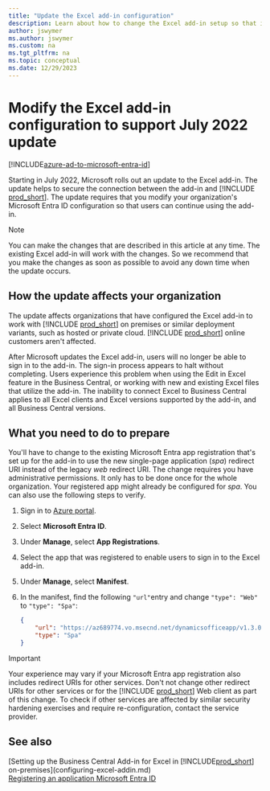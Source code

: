 ```yaml
---
title: "Update the Excel add-in configuration"
description: Learn about how to change the Excel add-in setup so that it works with the update in July 2022.
author: jswymer
ms.author: jswymer
ms.custom: na
ms.tgt_pltfrm: na
ms.topic: conceptual
ms.date: 12/29/2023
---
```

# Modify the Excel add-in configuration to support July 2022 update

[!INCLUDE[azure-ad-to-microsoft-entra-id](~/../shared-content/shared/azure-ad-to-microsoft-entra-id.md)]

Starting in July 2022, Microsoft rolls out an update to the Excel add-in. The update helps to secure the connection between the add-in and [!INCLUDE [prod_short](../developer/includes/prod_short.md)]. The update requires that you modify your organization's Microsoft Entra ID configuration so that users can continue using the add-in.

> [!NOTE]
> You can make the changes that are described in this article at any time. The existing Excel add-in will work with the changes. So we recommend that you make the changes as soon as possible to avoid any down time when the update occurs.

## How the update affects your organization

The update affects organizations that have configured the Excel add-in to work with [!INCLUDE [prod_short](../developer/includes/prod_short.md)] on premises or similar deployment variants, such as hosted or private cloud. [!INCLUDE [prod_short](../developer/includes/prod_short.md)] online customers aren't affected.

After Microsoft updates the Excel add-in, users will no longer be able to sign in to the add-in. The sign-in process appears to halt without completing. Users experience this problem when using the Edit in Excel feature in the Business Central, or working with new and existing Excel files that utilize the add-in. The inability to connect Excel to Business Central applies to all Excel clients and Excel versions supported by the add-in, and all Business Central versions.

## What you need to do to prepare

You'll have to change to the existing Microsoft Entra app registration that's set up for the add-in to use the new single-page application (*spa*) redirect URI instead of the legacy *web* redirect URI. The change requires you have administrative permissions. It only has to be done once for the whole organization. Your registered app might already be configured for *spa*. You can also use the following steps to verify.

1. Sign in to [Azure portal](https://portal.azure.com).
2. Select **Microsoft Entra ID**. 
3. Under **Manage**, select **App Registrations**.
4. Select the app that was registered to enable users to sign in to the Excel add-in. 
5. Under **Manage**, select **Manifest**.
6. In the manifest, find the following `"url"`entry and change `"type": "Web"` to `"type": "Spa"`:

    ```json  
    {
        "url": "https://az689774.vo.msecnd.net/dynamicsofficeapp/v1.3.0.0/*",
        "type": "Spa"
    }
    ```

> [!IMPORTANT]
> Your experience may vary if your Microsoft Entra app registration also includes redirect URIs for other services. Don't not change other redirect URIs for other services or for the [!INCLUDE [prod_short](../developer/includes/prod_short.md)] Web client as part of this change. To check if other services are affected by similar security hardening exercises and require re-configuration, contact the service provider.

## See also

[Setting up the Business Central Add-in for Excel in [!INCLUDE[prod_short](../developer/includes/prod_short.md)] on-premises](configuring-excel-addin.md)  
[Registering an application Microsoft Entra ID](/azure/active-directory/develop/quickstart-register-app)    
